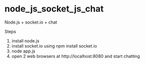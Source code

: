 node_js_socket_js_chat
======================

Node.js + socket.io + chat


Steps 
1) install node.js 
2) install socket.io using npm install socket.io
3) node app.js
4) open 2 web browsers at http://localhost:8080  and start chatting

